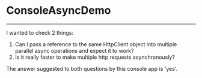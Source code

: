 # ConsoleAsyncDemo
------------------

I wanted to check 2 things:

1. Can I pass a reference to the same HttpClient object into multiple parallel async operations and expect it to work?
2. Is it really faster to make multiple http requests asynchronously?

The answer suggested to both questions by this console app is 'yes'.
